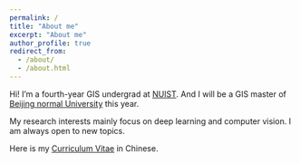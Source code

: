 ```yaml
---
permalink: /
title: "About me"
excerpt: "About me"
author_profile: true
redirect_from: 
  - /about/
  - /about.html
---
```


Hi! I’m a fourth-year GIS undergrad at [NUIST](https://en.nuist.edu.cn/main.htm). And I will be a GIS master of [Beijing normal University](https://english.bnu.edu.cn/) this year.

My research interests mainly focus on deep learning and computer vision. I am always open to new topics.

Here is my [Curriculum Vitae](http://yuqi-miao.github.io/files/CN-CV.pdf) in Chinese.

<!--哈哈我是注释，不会在浏览器中显示。
A data-driven personal website
======
Like many other Jekyll-based GitHub Pages templates, academicpages makes you separate the website's content from its form. The content & metadata of your website are in structured markdown files, while various other files constitute the theme, specifying how to transform that content & metadata into HTML pages. You keep these various markdown (.md), YAML (.yml), HTML, and CSS files in a public GitHub repository. Each time you commit and push an update to the repository, the [GitHub pages](https://pages.github.com/) service creates static HTML pages based on these files, which are hosted on GitHub's servers free of charge.
-->
